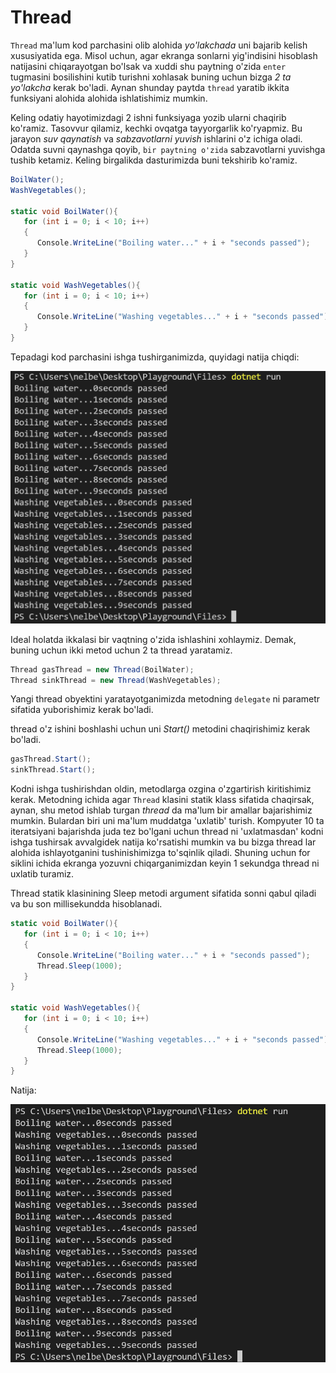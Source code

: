 # Thread

`Thread` ma'lum kod parchasini olib alohida _yo'lakchada_ uni bajarib kelish xususiyatida ega. Misol uchun, agar ekranga sonlarni yig'indisini hisoblash natijasini chiqarayotgan bo'lsak va xuddi shu paytning o'zida `enter` tugmasini bosilishini kutib turishni xohlasak buning uchun bizga _2 ta yo'lakcha_ kerak bo'ladi. Aynan shunday paytda `thread` yaratib ikkita funksiyani alohida alohida ishlatishimiz mumkin. 

Keling odatiy hayotimizdagi 2 ishni funksiyaga yozib ularni chaqirib ko'ramiz. Tasovvur qilamiz, kechki ovqatga tayyorgarlik ko'ryapmiz. Bu jarayon _suv qaynatish_ va _sabzavotlarni yuvish_ ishlarini o'z ichiga oladi. Odatda suvni qaynashga qoyib, `bir paytning o'zida` sabzavotlarni yuvishga tushib ketamiz. Keling birgalikda dasturimizda buni tekshirib ko'ramiz. 
```` csharp
BoilWater();
WashVegetables();

static void BoilWater(){
   for (int i = 0; i < 10; i++)
   {
      Console.WriteLine("Boiling water..." + i + "seconds passed");
   }
}

static void WashVegetables(){
   for (int i = 0; i < 10; i++)
   {
      Console.WriteLine("Washing vegetables..." + i + "seconds passed");
   }
}
````

Tepadagi kod parchasini ishga tushirganimizda, quyidagi natija chiqdi: 

![.net](../Images/Diagram26.png ".net")

Ideal holatda ikkalasi bir vaqtning o'zida ishlashini xohlaymiz. Demak, buning uchun ikki metod uchun 2 ta thread yaratamiz. 


``` csharp
Thread gasThread = new Thread(BoilWater);
Thread sinkThread = new Thread(WashVegetables);
```

Yangi thread obyektini yaratayotganimizda metodning `delegate` ni parametr sifatida yuborishimiz kerak bo'ladi. 


thread o'z ishini boshlashi uchun uni _Start()_ metodini chaqirishimiz kerak bo'ladi. 

``` csharp 
gasThread.Start();
sinkThread.Start();
```

Kodni ishga tushirishdan oldin, metodlarga ozgina o'zgartirish kiritishimiz kerak. Metodning ichida agar `Thread` klasini statik klass sifatida chaqirsak, aynan, shu metod ishlab turgan _thread_ da ma'lum bir amallar bajarishimiz mumkin. Bulardan biri uni ma'lum muddatga 'uxlatib' turish. Kompyuter 10 ta iteratsiyani bajarishda juda tez bo'lgani uchun thread ni 'uxlatmasdan' kodni ishga tushirsak avvalgidek natija ko'rsatishi mumkin va bu bizga thread lar alohida ishlayotganini tushinishimizga to'sqinlik qiladi. Shuning uchun for siklini ichida ekranga yozuvni chiqarganimizdan keyin 1 sekundga thread ni uxlatib turamiz. 

Thread statik klasinining Sleep metodi argument sifatida sonni qabul qiladi va bu son millisekundda hisoblanadi. 


``` csharp
static void BoilWater(){
   for (int i = 0; i < 10; i++)
   {
      Console.WriteLine("Boiling water..." + i + "seconds passed");
      Thread.Sleep(1000);
   }
}

static void WashVegetables(){
   for (int i = 0; i < 10; i++)
   {
      Console.WriteLine("Washing vegetables..." + i + "seconds passed");
      Thread.Sleep(1000);
   }
}
```

Natija:

![.net](../Images/Diagram27.png ".net")


